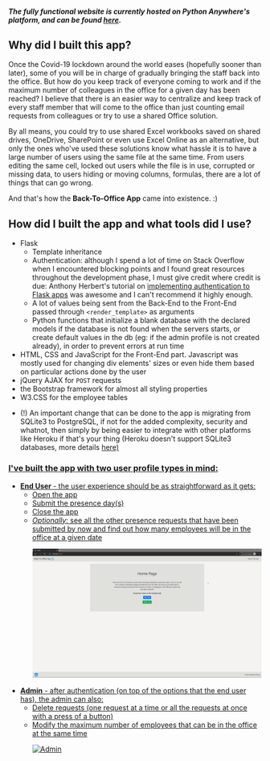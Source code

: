 ##### The fully functional website is currently hosted on Python Anywhere's platform, and can be found <a href="http://gabrieldan.pythonanywhere.com/">here</a>.
<p>
  
## Why did I built this app? 
  Once the Covid-19 lockdown around the world eases (hopefully sooner than later), some of you will be in charge of gradually bringing the staff back into the office. But how do you keep track of everyone coming to work and if the maximum number of colleagues in the office for a given day has been reached? I believe that there is an easier way to centralize and keep track of every staff member that will come to the office than just counting email requests from colleagues or try to use a shared Office solution. <p>
  By all means, you could try to use shared Excel workbooks saved on shared drives, OneDrive, SharePoint or even use Excel Online as an alternative, but only the ones who've used these solutions know what hassle it is to have a large number of users using the same file at the same time. From users editing the same cell, locked out users while the file is in use, corrupted or missing data, to users hiding or moving columns, formulas, there are a lot of things that can go wrong. <p>
    And that's how the <b>Back-To-Office App</b> came into existence. :) <p>
  
## How did I built the app and what tools did I use?
* Flask
  * Template inheritance
  * Authentication: although I spend a lot of time on Stack Overflow when I encountered blocking points and I found great resources throughout the development phase, I must give credit where credit is due: Anthony Herbert's tutorial on  <a href="https://www.digitalocean.com/community/tutorials/how-to-add-authentication-to-your-app-with-flask-login">implementing authentication to Flask apps</a> was awesome and I can't recommend it highly enough.
  * A lot of values being sent from the Back-End to the Front-End passed through ```<render_template>``` as arguments
  * Python functions that initialize a blank database with the declared models if the database is not found when the servers starts, or create default values in the db (eg: if the admin profile is not created already), in order to prevent errors at run time
* HTML, CSS and JavaScript for the Front-End part. Javascript was mostly used for changing div elements' sizes or even hide them based on particular actions done by the user
* jQuery AJAX for ```POST``` requests
* the Bootstrap framework for almost all styling properties
* W3.CSS for the employee tables <p>
* (!) An important change that can be done to the app is migrating from SQLite3 to PostgreSQL, if not for the added complexity, security and whatnot, then simply by being easier to integrate with other platforms like Heroku if that's your thing (Heroku doesn't support SQLite3 databases, more details <a href="https://devcenter.heroku.com/articles/sqlite3">here)

### I've built the app with two user profile types in mind:
* <b>End User</b> - the user experience should be as straightforward as it gets:
  * Open the app
  * Submit the presence day(s)
  * Close the app
  * *Optionally*: see all the other presence requests that have been submitted by now and find out how many employees will be in the office at a given date <p>
  ![User](static/user.gif) <p>
* <b>Admin</b> - after authentication (on top of the options that the end user has), the admin can also:
  * Delete requests (one request at a time or all the requests at once with a press of a button)
  * Modify the maximum number of employees that can be in the office at the same time <p>
  ![Admin](static/admin.gif) <p>
